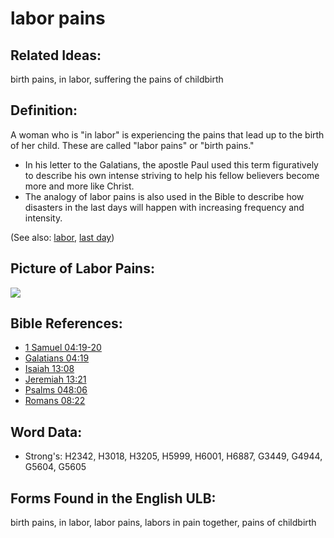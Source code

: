 # labor pains

## Related Ideas:

birth pains, in labor, suffering the pains of childbirth

## Definition:

A woman who is "in labor" is experiencing the pains that lead up to the birth of her child. These are called "labor pains" or "birth pains."

* In his letter to the Galatians, the apostle Paul used this term figuratively to describe his own intense striving to help his fellow believers become more and more like Christ.
* The analogy of labor pains is also used in the Bible to describe how disasters in the last days will happen with increasing frequency and intensity.

(See also: [labor](../other/labor.md), [last day](../kt/lastday.md))

## Picture of Labor Pains:

<a href="https://content.bibletranslationtools.org/WycliffeAssociates/en_tw/raw/branch/master/PNGs/l/Laborpains.png"><img src="https://content.bibletranslationtools.org/WycliffeAssociates/en_tw/raw/branch/master/PNGs/l/Laborpains.png" ></a>

## Bible References:

* [1 Samuel 04:19-20](rc://en/tn/help/1sa/04/19)
* [Galatians 04:19](rc://en/tn/help/gal/04/19)
* [Isaiah 13:08](rc://en/tn/help/isa/13/08)
* [Jeremiah 13:21](rc://en/tn/help/jer/13/21)
* [Psalms 048:06](rc://en/tn/help/psa/048/06)
* [Romans 08:22](rc://en/tn/help/rom/08/22)

## Word Data:

* Strong's: H2342, H3018, H3205, H5999, H6001, H6887, G3449, G4944, G5604, G5605

## Forms Found in the English ULB:

birth pains, in labor, labor pains, labors in pain together, pains of childbirth


